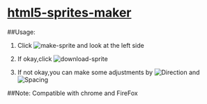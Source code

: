 # [html5-sprites-maker](https://xianshenglu.github.io/html5/html5-sprites-maker/index.html)

##Usage:

1.  Click ![make-sprite](https://xianshenglu.github.io/html5/html5-sprites-maker/images/make-sprite.png) and look at the left side

2.  If okay,click ![download-sprite](https://xianshenglu.github.io/html5/html5-sprites-maker/images/download-sprite.png)

3.  If not okay,you can make some adjustments by ![Direction](https://xianshenglu.github.io/html5/html5-sprites-maker/images/direction.png) and ![Spacing](https://xianshenglu.github.io/html5/html5-sprites-maker/images/spacing.png)

##Note: Compatible with chrome and FireFox
